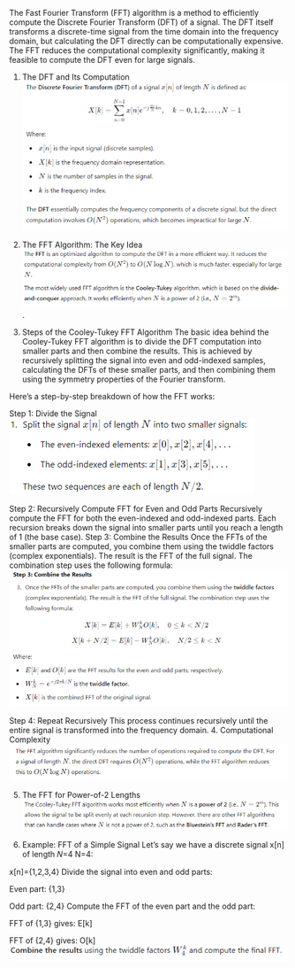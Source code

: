 The Fast Fourier Transform (FFT) algorithm is a method to efficiently compute the Discrete Fourier Transform (DFT) of a signal. The DFT itself transforms a discrete-time signal from the time domain into the frequency domain, but calculating the DFT directly can be computationally expensive. The FFT reduces the computational complexity significantly, making it feasible to compute the DFT even for large signals.

1. The DFT and Its Computation
![alt text](image.png)

2. The FFT Algorithm: The Key Idea
![alt text](image-1.png).

3. Steps of the Cooley-Tukey FFT Algorithm
The basic idea behind the Cooley-Tukey FFT algorithm is to divide the DFT computation into smaller parts and then combine the results. This is achieved by recursively splitting the signal into even and odd-indexed samples, calculating the DFTs of these smaller parts, and then combining them using the symmetry properties of the Fourier transform.

Here’s a step-by-step breakdown of how the FFT works:

Step 1: Divide the Signal
![alt text](image-2.png)

Step 2: Recursively Compute FFT for Even and Odd Parts
Recursively compute the FFT for both the even-indexed and odd-indexed parts. Each recursion breaks down the signal into smaller parts until you reach a length of 1 (the base case).
Step 3: Combine the Results
Once the FFTs of the smaller parts are computed, you combine them using the twiddle factors (complex exponentials). The result is the FFT of the full signal. The combination step uses the following formula:
![alt text](image-3.png)

Step 4: Repeat Recursively
This process continues recursively until the entire signal is transformed into the frequency domain.
4. Computational Complexity
![alt text](image-4.png)

5. The FFT for Power-of-2 Lengths
![alt text](image-5.png)

6. Example: FFT of a Simple Signal
Let’s say we have a discrete signal x[n] of length 𝑁=4
N=4:

x[n]={1,2,3,4}
Divide the signal into even and odd parts:

Even part: 
{1,3}

Odd part: 
{2,4}
Compute the FFT of the even part and the odd part:

FFT of {1,3} gives: E[k]

FFT of {2,4} gives: 
O[k]
![alt text](image-6.png)
